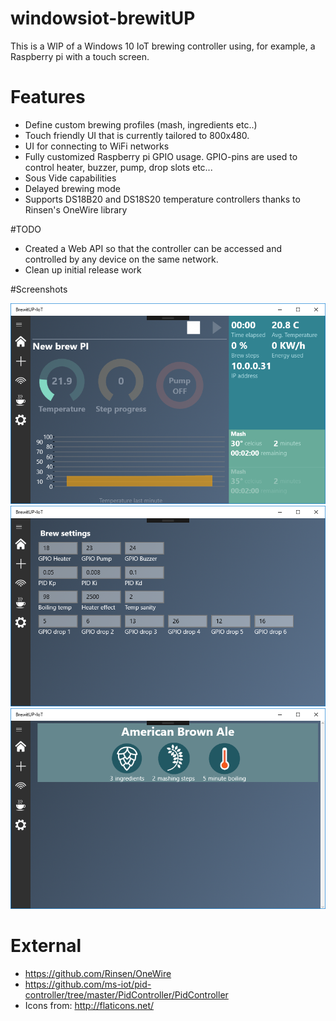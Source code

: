 # windowsiot-brewitUP

This is a WIP of a Windows 10 IoT brewing controller using, for example, a Raspberry pi with a touch screen.

# Features
- Define custom brewing profiles (mash, ingredients etc..)
- Touch friendly UI that is currently tailored to 800x480.
- UI for connecting to WiFi networks
- Fully customized Raspberry pi GPIO usage. GPIO-pins are used to control heater, buzzer, pump, drop slots etc...
- Sous Vide capabilities
- Delayed brewing mode
- Supports DS18B20 and DS18S20 temperature controllers thanks to Rinsen's OneWire library

#TODO
- Created a Web API so that the controller can be accessed and controlled by any device on the same network.
- Clean up initial release work

#Screenshots

![Screenshot](https://github.com/Gotnoname/windowsiot-brewitUP/blob/master/NewBrewPi/ImageExamples/1.png)
![Screenshot](https://github.com/Gotnoname/windowsiot-brewitUP/blob/master/NewBrewPi/ImageExamples/2.png)
![Screenshot](https://github.com/Gotnoname/windowsiot-brewitUP/blob/master/NewBrewPi/ImageExamples/3.png)

# External
- https://github.com/Rinsen/OneWire
- https://github.com/ms-iot/pid-controller/tree/master/PidController/PidController
- Icons from: http://flaticons.net/
